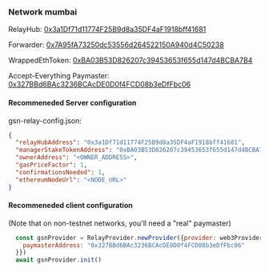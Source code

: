 ### Network mumbai

RelayHub: [0x3a1Df71d11774F25B9d8a35DF4aF1918bff41681](https://mumbai.etherscan.io/address/0x3a1Df71d11774F25B9d8a35DF4aF1918bff41681)

Forwarder: [0x7A95fA73250dc53556d264522150A940d4C50238](https://mumbai.etherscan.io/address/0x7A95fA73250dc53556d264522150A940d4C50238)

WrappedEthToken: [0xBA03B53D826207c39453653f655d147d4BCBA7B4](https://mumbai.etherscan.io/address/0xBA03B53D826207c39453653f655d147d4BCBA7B4)

Accept-Everything Paymaster: [0x327BBd6BAc3236BCAcDE0D0f4FCD08b3eDfFbc06](https://mumbai.etherscan.io/address/0x327BBd6BAc3236BCAcDE0D0f4FCD08b3eDfFbc06)

#### Recommeneded Server configuration
gsn-relay-config.json:
```json
{
  "relayHubAddress": "0x3a1Df71d11774F25B9d8a35DF4aF1918bff41681",
  "managerStakeTokenAddress": "0xBA03B53D826207c39453653f655d147d4BCBA7B4",
  "ownerAddress": "<OWNER_ADDRESS>",
  "gasPriceFactor": 1,
  "confirmationsNeeded": 1,
  "ethereumNodeUrl": "<NODE_URL>"
}
```

#### Recommeneded client configuration
(Note that on non-testnet networks, you'll need a "real" paymaster)
```js
  const gsnProvider = RelayProvider.newProvider({provider: web3Provider, config: {
    paymasterAddress: "0x327BBd6BAc3236BCAcDE0D0f4FCD08b3eDfFbc06"
  }})
  await gsnProvider.init()
```

